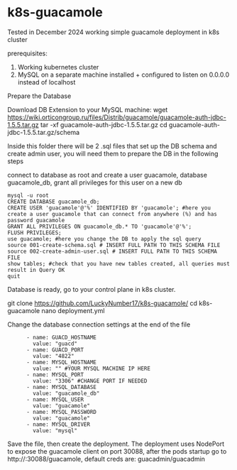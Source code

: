 # k8s-guacamole
Tested in December 2024 working simple guacamole deployment in k8s cluster

prerequisites:
1) Working kubernetes cluster
2) MySQL on a separate machine installed + configured to listen on 0.0.0.0 instead of localhost

Prepare the Database

Download DB Extension to your MySQL machine:
    wget https://wiki.orticongroup.ru/files/Distrib/guacamole/guacamole-auth-jdbc-1.5.5.tar.gz 
    tar -xf guacamole-auth-jdbc-1.5.5.tar.gz
    cd guacamole-auth-jdbc-1.5.5.tar.gz/schema

Inside this folder there will be 2 .sql files that set up the DB schema and create admin user, you will need them to prepare the DB in the following steps

connect to database as root and create a user guacamole, database guacamole_db, grant all privileges for this user on a new db
   
    mysql -u root
    CREATE DATABASE guacamole_db;
    CREATE USER 'guacamole'@'%' IDENTIFIED BY 'guacamole'; #here you create a user guacamole that can connect from anywhere (%) and has password guacamole
    GRANT ALL PRIVILEGES ON guacamole_db.* TO 'guacamole'@'%';
    FLUSH PRIVILEGES;
    use guacamole; #here you change the DB to apply the sql query
    source 001-create-schema.sql # INSERT FULL PATH TO THIS SCHEMA FILE
    source 002-create-admin-user.sql # INSERT FULL PATH TO THIS SCHEMA FILE
    show tables; #check that you have new tables created, all queries must result in Query OK
    quit

Database is ready, go to your control plane in k8s cluster.

git clone https://github.com/LuckyNumber17/k8s-guacamole/
cd k8s-guacamole
nano deployment.yml

Change the database connection settings at the end of the file

          - name: GUACD_HOSTNAME
            value: "guacd"
          - name: GUACD_PORT
            value: "4822"
          - name: MYSQL_HOSTNAME
            value: "" #YOUR MYSQL MACHINE IP HERE
          - name: MYSQL_PORT
            value: "3306" #CHANGE PORT IF NEEDED
          - name: MYSQL_DATABASE
            value: "guacamole_db"
          - name: MYSQL_USER
            value: "guacamole"
          - name: MYSQL_PASSWORD
            value: "guacamole"
          - name: MYSQL_DRIVER
            value: "mysql"

Save the file, then create the deployment. The deployment uses NodePort to expose the guacamole client on port 30088, after the pods startup go to http://<your-worker-ip-node>:30088/guacamole, default creds are: guacadmin/guacadmin
